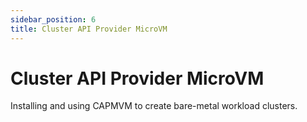 ```yaml
---
sidebar_position: 6
title: Cluster API Provider MicroVM
---
```


# Cluster API Provider MicroVM

Installing and using CAPMVM to create bare-metal workload clusters.
